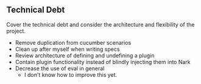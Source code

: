 Technical Debt
--------------

Cover the technical debt and consider the architecture and flexibility of the project.

  * Remove duplication from cucumber scenarios
  * Clean up after myself when writing specs
  * Review architecture of defining and undefining a plugin
  * Contain plugin functionality instead of blindly injecting them into Nark
  * Decrease the use of eval in general
    * I don't know how to improve this yet.
